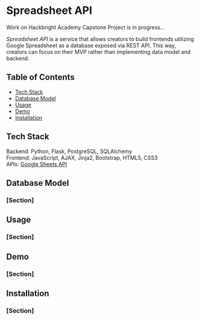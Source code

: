 # **Spreadsheet API**

Work on Hackbright Academy Capstone Project is in progress...

_Spreadsheet API_ is a service that allows creators to build frontends utilizing Google Spreadsheet as a database exposed via REST API. This way, creators can focus on their MVP rather than implementing data model and backend.

## **Table of Contents**

- [Tech Stack](https://github.com/imagirina/project-spreadsheetapi#tech-stack)
- [Database Model](https://github.com/imagirina/project-spreadsheetapi#database-model)
- [Usage](https://github.com/imagirina/project-spreadsheetapi#usage)
- [Demo](https://github.com/imagirina/project-spreadsheetapi#demo)
- [Installation](https://github.com/imagirina/project-spreadsheetapi#installation)

## **Tech Stack**

Backend: Python, Flask, PostgreSQL, SQLAlchemy<br />
Frontend: JavaScript, AJAX, Jinja2, Bootstrap, HTML5, CSS3<br/>
APIs: [Google Sheets API](https://developers.google.com/sheets/api/)

## **Database Model**

### [Section]

## **Usage**

### [Section]

## **Demo**

### [Section]

## **Installation**

### [Section]
